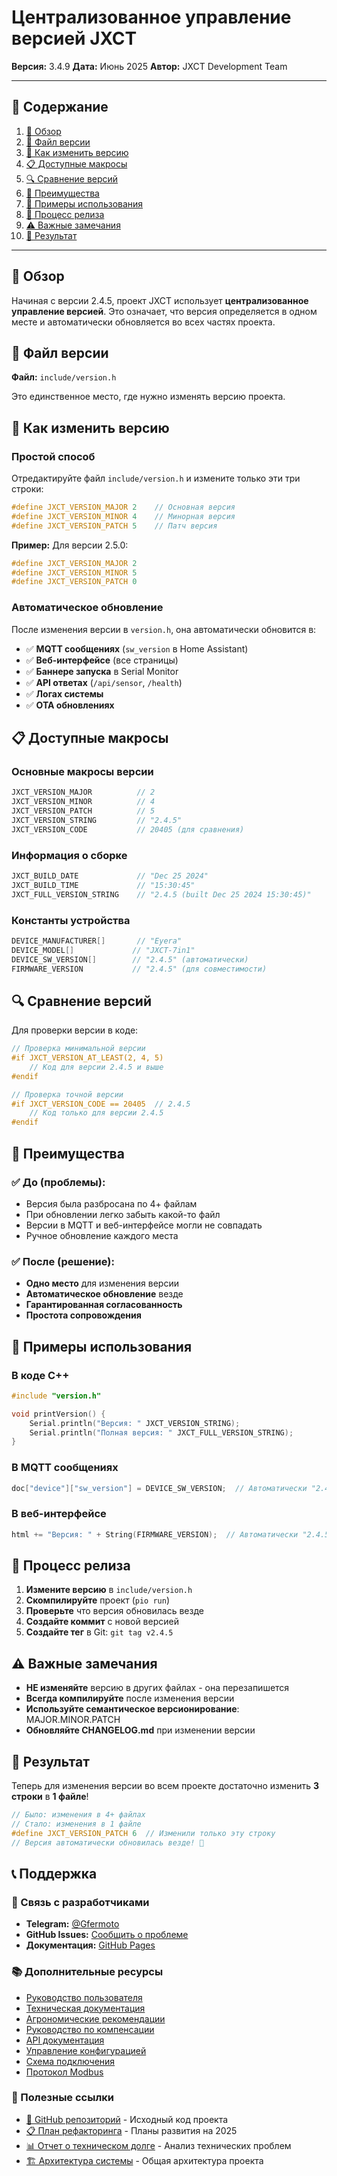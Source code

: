 # Централизованное управление версией JXCT

**Версия:** 3.4.9
**Дата:** Июнь 2025
**Автор:** JXCT Development Team

---

## 📖 Содержание

1. [🎯 Обзор](#-обзор)
2. [📁 Файл версии](#-файл-версии)
3. [🔧 Как изменить версию](#-как-изменить-версию)
4. [📋 Доступные макросы](#-доступные-макросы)
5. [🔍 Сравнение версий](#-сравнение-версий)
6. [🚀 Преимущества](#-преимущества)
7. [📝 Примеры использования](#-примеры-использования)
8. [🔄 Процесс релиза](#-процесс-релиза)
9. [⚠️ Важные замечания](#️-важные-замечания)
10. [🎯 Результат](#-результат)

---

## 🎯 Обзор

Начиная с версии 2.4.5, проект JXCT использует **централизованное управление версией**. Это означает, что версия определяется в одном месте и автоматически обновляется во всех частях проекта.

## 📁 Файл версии

**Файл:** `include/version.h`

Это единственное место, где нужно изменять версию проекта.

## 🔧 Как изменить версию

### Простой способ
Отредактируйте файл `include/version.h` и измените только эти три строки:

```cpp
#define JXCT_VERSION_MAJOR 2    // Основная версия
#define JXCT_VERSION_MINOR 4    // Минорная версия
#define JXCT_VERSION_PATCH 5    // Патч версия
```

**Пример:** Для версии 2.5.0:
```cpp
#define JXCT_VERSION_MAJOR 2
#define JXCT_VERSION_MINOR 5
#define JXCT_VERSION_PATCH 0
```

### Автоматическое обновление

После изменения версии в `version.h`, она автоматически обновится в:

- ✅ **MQTT сообщениях** (`sw_version` в Home Assistant)
- ✅ **Веб-интерфейсе** (все страницы)
- ✅ **Баннере запуска** в Serial Monitor
- ✅ **API ответах** (`/api/sensor`, `/health`)
- ✅ **Логах системы**
- ✅ **OTA обновлениях**

## 📋 Доступные макросы

### Основные макросы версии
```cpp
JXCT_VERSION_MAJOR          // 2
JXCT_VERSION_MINOR          // 4
JXCT_VERSION_PATCH          // 5
JXCT_VERSION_STRING         // "2.4.5"
JXCT_VERSION_CODE           // 20405 (для сравнения)
```

### Информация о сборке
```cpp
JXCT_BUILD_DATE             // "Dec 25 2024"
JXCT_BUILD_TIME             // "15:30:45"
JXCT_FULL_VERSION_STRING    // "2.4.5 (built Dec 25 2024 15:30:45)"
```

### Константы устройства
```cpp
DEVICE_MANUFACTURER[]       // "Eyera"
DEVICE_MODEL[]             // "JXCT-7in1"
DEVICE_SW_VERSION[]        // "2.4.5" (автоматически)
FIRMWARE_VERSION           // "2.4.5" (для совместимости)
```

## 🔍 Сравнение версий

Для проверки версии в коде:

```cpp
// Проверка минимальной версии
#if JXCT_VERSION_AT_LEAST(2, 4, 5)
    // Код для версии 2.4.5 и выше
#endif

// Проверка точной версии
#if JXCT_VERSION_CODE == 20405  // 2.4.5
    // Код только для версии 2.4.5
#endif
```

## 🚀 Преимущества

### ✅ До (проблемы):
- Версия была разбросана по 4+ файлам
- При обновлении легко забыть какой-то файл
- Версии в MQTT и веб-интерфейсе могли не совпадать
- Ручное обновление каждого места

### ✅ После (решение):
- **Одно место** для изменения версии
- **Автоматическое обновление** везде
- **Гарантированная согласованность**
- **Простота сопровождения**

## 📝 Примеры использования

### В коде C++
```cpp
#include "version.h"

void printVersion() {
    Serial.println("Версия: " JXCT_VERSION_STRING);
    Serial.println("Полная версия: " JXCT_FULL_VERSION_STRING);
}
```

### В MQTT сообщениях
```cpp
doc["device"]["sw_version"] = DEVICE_SW_VERSION;  // Автоматически "2.4.5"
```

### В веб-интерфейсе
```cpp
html += "Версия: " + String(FIRMWARE_VERSION);  // Автоматически "2.4.5"
```

## 🔄 Процесс релиза

1. **Измените версию** в `include/version.h`
2. **Скомпилируйте** проект (`pio run`)
3. **Проверьте** что версия обновилась везде
4. **Создайте коммит** с новой версией
5. **Создайте тег** в Git: `git tag v2.4.5`

## ⚠️ Важные замечания

- **НЕ изменяйте** версию в других файлах - она перезапишется
- **Всегда компилируйте** после изменения версии
- **Используйте семантическое версионирование**: MAJOR.MINOR.PATCH
- **Обновляйте CHANGELOG.md** при изменении версии

## 🎯 Результат

Теперь для изменения версии во всем проекте достаточно изменить **3 строки** в **1 файле**!

```cpp
// Было: изменения в 4+ файлах
// Стало: изменения в 1 файле
#define JXCT_VERSION_PATCH 6  // Изменили только эту строку
// Версия автоматически обновилась везде! 🎉
```

## 📞 Поддержка

### 💬 Связь с разработчиками
- **Telegram:** [@Gfermoto](https://t.me/Gfermoto)
- **GitHub Issues:** [Сообщить о проблеме](https://github.com/Gfermoto/soil-sensor-7in1/issues)
- **Документация:** [GitHub Pages](https://gfermoto.github.io/soil-sensor-7in1/)

### 📚 Дополнительные ресурсы
- [Руководство пользователя](USER_GUIDE.md)
- [Техническая документация](TECHNICAL_DOCS.md)
- [Агрономические рекомендации](AGRO_RECOMMENDATIONS.md)
- [Руководство по компенсации](COMPENSATION_GUIDE.md)
- [API документация](API.md)
- [Управление конфигурацией](CONFIG_MANAGEMENT.md)
- [Схема подключения](WIRING_DIAGRAM.md)
- [Протокол Modbus](MODBUS_PROTOCOL.md)

### 🔗 Полезные ссылки

- [🌱 GitHub репозиторий](https://github.com/Gfermoto/soil-sensor-7in1) - Исходный код проекта
- [📋 План рефакторинга](../dev/QA_REFACTORING_PLAN_2025H2.md) - Планы развития на 2025
- [📊 Отчет о техническом долге](../dev/TECH_DEBT_REPORT_2025-06.md) - Анализ технических проблем
- [🏗️ Архитектура системы](../dev/ARCH_OVERALL.md) - Общая архитектура проекта
